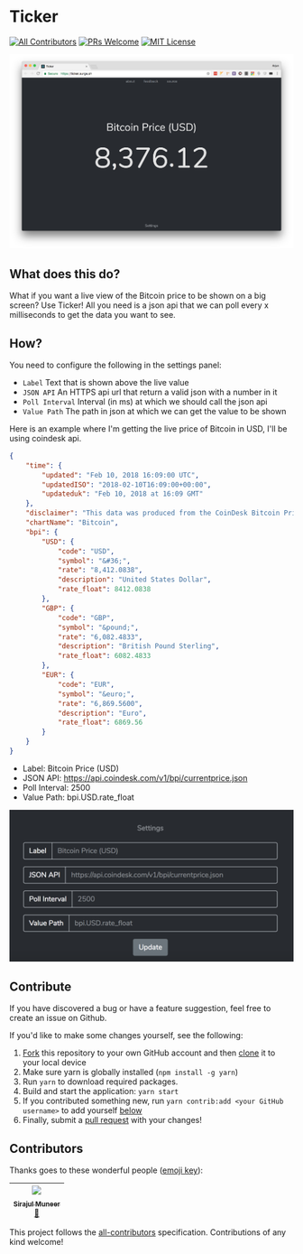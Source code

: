 # Ticker
[![All Contributors](https://img.shields.io/badge/all_contributors-1-orange.svg?style=flat-square)](#contributors)
[![PRs Welcome](https://img.shields.io/badge/PRs-welcome-brightgreen.svg)](http://makeapullrequest.com)
[![MIT License](https://img.shields.io/github/license/arjunkomath/ticker.svg)](https://github.com/arjunkomath/ticker/blob/master/LICENSE)

![Screenshot](https://github.com/arjunkomath/ticker/blob/master/images/ticker.png?raw=true)

## What does this do?

What if you want a live view of the Bitcoin price to be shown on a big screen? Use Ticker! All you need is a json api that we can poll every x milliseconds to get the data you want to see.

## How?

You need to configure the following in the settings panel:

- `Label` Text that is shown above the live value
- `JSON API` An HTTPS api url that return a valid json with a number in it
- `Poll Interval` Interval (in ms) at which we should call the json api
- `Value Path` The path in json at which we can get the value to be shown

Here is an example where I'm getting the live price of Bitcoin in USD, I'll be using coindesk api.

```json
{
	"time": {
		"updated": "Feb 10, 2018 16:09:00 UTC",
		"updatedISO": "2018-02-10T16:09:00+00:00",
		"updateduk": "Feb 10, 2018 at 16:09 GMT"
	},
	"disclaimer": "This data was produced from the CoinDesk Bitcoin Price Index (USD). Non-USD currency data converted using hourly conversion rate from openexchangerates.org",
	"chartName": "Bitcoin",
	"bpi": {
		"USD": {
			"code": "USD",
			"symbol": "&#36;",
			"rate": "8,412.0838",
			"description": "United States Dollar",
			"rate_float": 8412.0838
		},
		"GBP": {
			"code": "GBP",
			"symbol": "&pound;",
			"rate": "6,082.4833",
			"description": "British Pound Sterling",
			"rate_float": 6082.4833
		},
		"EUR": {
			"code": "EUR",
			"symbol": "&euro;",
			"rate": "6,869.5600",
			"description": "Euro",
			"rate_float": 6869.56
		}
	}
}
```

- Label: Bitcoin Price (USD)
- JSON API: https://api.coindesk.com/v1/bpi/currentprice.json
- Poll Interval: 2500
- Value Path: bpi.USD.rate_float

![Settings](https://github.com/arjunkomath/ticker/blob/master/images/settings.png?raw=true)

## Contribute

If you have discovered a bug or have a feature suggestion, feel free to create an issue on Github.

If you'd like to make some changes yourself, see the following:
1. [Fork](https://help.github.com/articles/fork-a-repo/) this repository to your own GitHub account and then [clone](https://help.github.com/articles/cloning-a-repository/) it to your local device
2. Make sure yarn is globally installed (`npm install -g yarn`)
3. Run `yarn` to download required packages.
4. Build and start the application: `yarn start`
5. If you contributed something new, run `yarn contrib:add <your GitHub username>` to add yourself [below](#contributors)
6. Finally, submit a [pull request](https://help.github.com/articles/creating-a-pull-request-from-a-fork/) with your changes!

## Contributors

Thanks goes to these wonderful people ([emoji key](https://github.com/kentcdodds/all-contributors#emoji-key)):

<!-- ALL-CONTRIBUTORS-LIST:START - Do not remove or modify this section -->
<!-- prettier-ignore -->
| [<img src="https://avatars2.githubusercontent.com/u/2260996?v=4" width="100px;"/><br /><sub><b>Sirajul Muneer</b></sub>](https://github.com/sirajulm)<br />[🎨](#design-sirajulm "Design") |
| :---: |
<!-- ALL-CONTRIBUTORS-LIST:END -->

This project follows the [all-contributors](https://github.com/kentcdodds/all-contributors) specification. Contributions of any kind welcome!